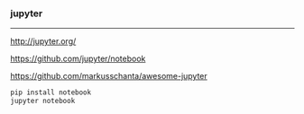 ### jupyter
---
http://jupyter.org/

https://github.com/jupyter/notebook

https://github.com/markusschanta/awesome-jupyter

```sh
pip install notebook
jupyter notebook
```

```
```

```
```

